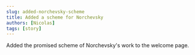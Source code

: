 ```yaml
---
slug: added-norchevsky-scheme
title: Added a scheme for Norchevsky
authors: [Nicolas]
tags: [story]
---
```


Added the promised scheme of Norchevsky's work to the welcome page.